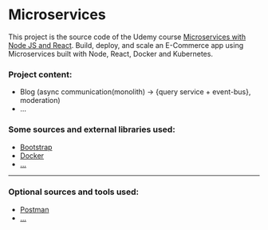 # Microservices

This project is the source code of the Udemy course [Microservices with Node JS and React](https://www.udemy.com/course/microservices-with-node-js-and-react/).
Build, deploy, and scale an E-Commerce app using Microservices built with Node, React, Docker and Kubernetes.

### Project content:

* Blog (async communication(monolith) -> {query service + event-bus}, moderation)
* ...

### Some sources and external libraries used:
* [Bootstrap](https://getbootstrap.com/)
* [Docker](https://www.docker.com/)
* [...](....)

-----------------
### Optional sources and tools used:  
* [Postman](https://www.postman.com)
* [...](....)
